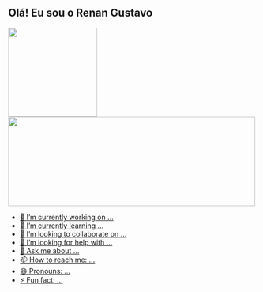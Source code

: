 ## Olá! Eu sou o Renan Gustavo
<div>
  <a href="https://github.com/RenanG27">
  <img height="180cm" src="https://github-readme-stats.vercel.app/api?username=RenanG27&show_icons=true&theme=transparent&show=reviews">
  <img height="180cm" width="500cm" src="https://github-readme-stats.vercel.app/api/top-langs/?username=RenanG27&theme=transparent&layout=compact">
</div>


- 🔭 I’m currently working on ...
- 🌱 I’m currently learning ...
- 👯 I’m looking to collaborate on ...
- 🤔 I’m looking for help with ...
- 💬 Ask me about ...
- 📫 How to reach me: ...
- 😄 Pronouns: ...
- ⚡ Fun fact: ...

